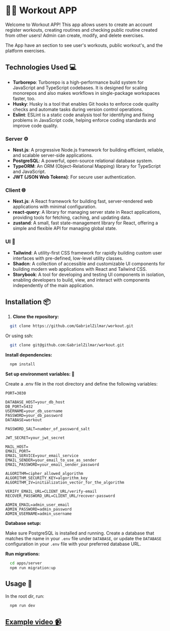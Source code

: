 # 🏋️‍♂️ Workout APP

Welcome to Workout APP! This app allows users to create an account register workouts, creating routines and checking public routine created from other users!
Admin can create, modify, and delete exercises.

The App have an section to see user's workouts, public workout's, and the platform exercises.

## Technologies Used 💻

- **Turborepo**: Turborepo is a high-performance build system for JavaScript and TypeScript codebases. It is designed for scaling monorepos and also makes workflows in single-package workspaces faster, too.
- **Husky**: Husky is a tool that enables Git hooks to enforce code quality checks and automate tasks during version control operations.
- **Eslint**: ESLint is a static code analysis tool for identifying and fixing problems in JavaScript code, helping enforce coding standards and improve code quality.

### Server ⚙️

- **Nest.js**: A progressive Node.js framework for building efficient, reliable, and scalable server-side applications.
- **PostgreSQL**: A powerful, open-source relational database system.
- **TypeORM**: An ORM (Object-Relational Mapping) library for TypeScript and JavaScript.
- **JWT (JSON Web Tokens)**: For secure user authentication.

### Client 🌐

- **Next.js**: A React framework for building fast, server-rendered web applications with minimal configuration.
- **react-query**: A library for managing server state in React applications, providing tools for fetching, caching, and updating data.
- **zustand**: A small, fast state-management library for React, offering a simple and flexible API for managing global state.

### UI 🎨

- **Tailwind**: A utility-first CSS framework for rapidly building custom user interfaces with pre-defined, low-level utility classes.
- **Shadcn**: A collection of accessible and customizable UI components for building modern web applications with React and Tailwind CSS.
- **Storybook**: A tool for developing and testing UI components in isolation, enabling developers to build, view, and interact with components independently of the main application.

## Installation 📦

1. **Clone the repository:**

```bash
  git clone https://github.com/GabrielZilmar/workout.git
```

Or using ssh:

```bash
  git clone git@github.com:GabrielZilmar/workout.git
```

**Install dependencies:**

```bash
  npm install
```

**Set up environment variables: 🤫**

Create a .env file in the root directory and define the following variables:

```config
PORT=3030

DATABASE_HOST=your_db_host
DB_PORT=5432
USERNAME=your_db_username
PASSWORD=your_db_password
DATABASE=workout

PASSWORD_SALT=number_of_password_salt

JWT_SECRET=your_jwt_secret

MAIL_HOST=
EMAIL_PORT=
EMAIL_SERVICE=your_email_service
EMAIL_SENDER=your_email_to_use_as_sender
EMAIL_PASSWORD=your_email_sender_password

ALGORITHM=cipher_allowed_algorithm
ALGORITHM_SECURITY_KEY=algorithm_key
ALGORITHM_IV=initialization_vector_for_the_algorithm

VERIFY_EMAIL_URL=CLIENT_URL/verify-email
RECOVER_PASSWORD_URL=CLIENT_URL/recover-password

ADMIN_EMAIL=admin_user_email
ADMIN_PASSWORD=admin_password
ADMIN_USERNAME=admin_username
```

**Database setup:**

Make sure PostgreSQL is installed and running. Create a database that matches the name in your `.env` file under `DATABASE`, or update the `DATABASE` configuration in your `.env` file with your preferred database URL.

**Run migrations:**

```bash
  cd apps/server
  npm run migration:up
```

## Usage 🔄

In the root dir, run:

```bash
  npm run dev
```

## [Example video 📹](https://www.loom.com/share/6febea8d5e1845d18d445579140d2992)
